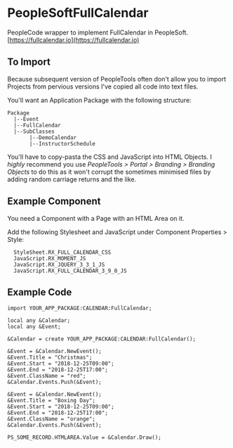 # PeopleSoftFullCalendar
PeopleCode wrapper to implement FullCalendar in PeopleSoft. [https://fullcalendar.io](https://fullcalendar.io)

## To Import
Because subsequent version of PeopleTools often don't allow you to import Projects from pervious versions I've copied all code into text files. 

You'll want an Application Package with the following structure:

    Package
      |--Event
      |--FullCalendar
      |--SubClasses
           |--DemoCalendar
           |--InstructorSchedule

You'll have to copy-pasta the CSS and JavaScript into HTML Objects. I *highly* recommend you use *PeopleTools > Portal > Branding > Branding Objects* to do this as it won't corrupt the sometimes minimised files by adding random carriage returns and the like.

## Example Component

You need a Component with a Page with an HTML Area on it.

Add the following Stylesheet and JavaScript under Component Properties > Style:

      StyleSheet.RX_FULL_CALENDAR_CSS
      JavaScript.RX_MOMENT_JS
      JavaScript.RX_JQUERY_3_3_1_JS
      JavaScript.RX_FULL_CALENDAR_3_9_0_JS
       
## Example Code

    import YOUR_APP_PACKAGE:CALENDAR:FullCalendar;

    local any &Calendar;
    local any &Event;
    
    &Calendar = create YOUR_APP_PACKAGE:CALENDAR:FullCalendar();
    
    &Event = &Calendar.NewEvent();
    &Event.Title = "Christmas";
    &Event.Start = "2018-12-25T09:00";
    &Event.End = "2018-12-25T17:00";
    &Event.ClassName = "red";
    &Calendar.Events.Push(&Event);
    
    &Event = &Calendar.NewEvent();
    &Event.Title = "Boxing Day";
    &Event.Start = "2018-12-25T09:00";
    &Event.End = "2018-12-25T17:00";
    &Event.ClassName = "orange";
    &Calendar.Events.Push(&Event);

    PS_SOME_RECORD.HTMLAREA.Value = &Calendar.Draw();


